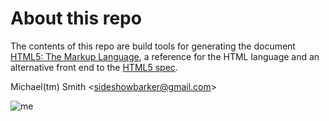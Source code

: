 # About this repo

The contents of this repo are build tools for generating the document [HTML5:
The Markup Language][1], a reference for the HTML language and an alternative
front end to the [HTML5 spec][2].

   [1]: http://dev.w3.org/html5/markup/

   [2]: http://dev.w3.org/html5/spec-author-view/

Michael(tm) Smith <[sideshowbarker@gmail.com][3]>

   [3]: mailto:sideshowbarker@gmail.com

![me][4]

   [4]: http://sideshowbarker.net/images/smoker.jpg

